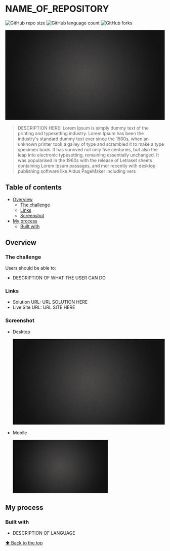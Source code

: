 # NAME_OF_REPOSITORY

![GitHub repo size](https://img.shields.io/github/repo-size/RafaelHDSV/NAME_OF_REPOSITORY?style=for-the-badge)
![GitHub language count](https://img.shields.io/github/languages/count/RafaelHDSV/NAME_OF_REPOSITORY?style=for-the-badge)
![GitHub forks](https://img.shields.io/github/forks/RafaelHDSV/NAME_OF_REPOSITORY?style=for-the-badge)

<img src="bg.jpg" alt="bg.jpg">

> DESCRIPTION HERE: Lorem Ipsum is simply dummy text of the printing and typesetting industry. Lorem Ipsum has been the industry's standard dummy text ever since the 1500s, when an unknown printer took a galley of type and scrambled it to make a type specimen book. It has survived not only five centuries, but also the leap into electronic typesetting, remaining essentially unchanged. It was popularised in the 1960s with the release of Letraset sheets containing Lorem Ipsum passages, and mor recently with desktop publishing software like Aldus PageMaker including vers

## Table of contents

- [Overview](#overview)
  - [The challenge](#the-challenge)
  - [Links](#links)
  - [Screenshot](#screenshot)
- [My process](#my-process)
  - [Built with](#built-with)

## Overview

### The challenge

Users should be able to:

- DESCRIPTION OF WHAT THE USER CAN DO
<!--- View the optimal layout for the app depending on their device's screen size
- See hover states for all interactive elements on the page
- Add new todos to the list
- Mark todos as complete
- Delete todos from the list
- Filter by all/active/complete todos
- Clear all completed todos
- Toggle light and dark mode
- **Bonus**: Drag and drop to reorder items on the list-->

### Links

- Solution URL: URL SOLUTION HERE
- Live Site URL: URL SITE HERE

### Screenshot

  - Desktop
  
    ![](bg.jpg)
    
  - Mobile
    
    <img src="bg.jpg" alt="bg.jpg" width="300px">

## My process

### Built with

- DESCRIPTION OF LANGUAGE
<!--- Semantic HTML5 markup
- CSS custom properties
- Flexbox
- CSS Grid
- Javascript properties-->

[⬆ Back to the top](#name_of_repository)<br>
